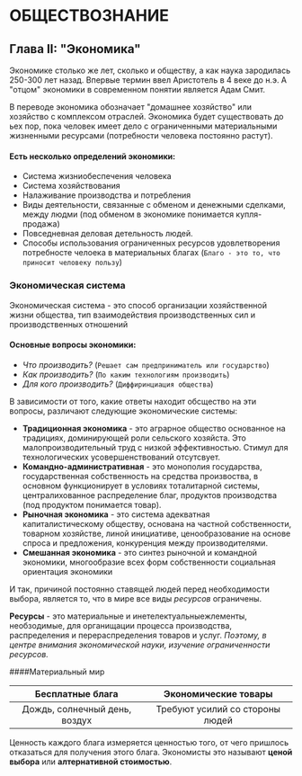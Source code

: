 # ОБЩЕСТВОЗНАНИЕ
## Глава II: "Экономика"
Экономике столько же лет, сколько и обществу, а как наука зародилась 250-300 лет назад.
Впервые термин ввел Аристотель в 4 веке до н.э. А "отцом" экономики в современном понятии является Адам Смит.

В переводе экономика обозначает "домашнее хозяйство" или хозяйство с комплексом отраслей.
Экономика будет существовать до ьех пор, пока человек имеет дело с ограниченными материальными жизненными ресурсами (потребности человека постоянно растут).

#### Есть несколько определений экономики:
- Система жизниобеспечения человека
- Система хозяйствования
- Налаживание производства и потребления
- Виды деятельности, связанные с обменом и денежными сделками, между людми (под обменом в экономике понимается купля-продажа)
- Повседневная деловая детельность людей.
- Способы использования ограниченных ресурсов удовлетворения потребносте челоека в материальных благах (```Благо - это то, что приносит человеку пользу```)

### Экономическая система
Экономическая система - это способ организации хозяйственной жизни общества, тип взаимодействия производственных сил и производственных отношений

#### Основные вопросы экономики:
- *Что производить?* (```Решает сам предприниматель или государство```)
- *Как производить?* (```По каким технологиям производить```)
- *Для кого производить?* (```Диффиринциация общества```)

В зависимости от того, какие ответы находит обсщество на эти вопросы, различают следующие экономические системы:
- **Традиционная экономика** - это аграрное общество основанное на традициях, доминирующей роли сельского хозяйста. Это малопроизводительный труд с низкой эффективностью. Стимул для технологических усовершенствований отсутсвует.
- **Командно-административная** - это монополия государства, государственная собственность на средства произвоства, в основном функционирует в условиях тоталитарной системы, централихованное распределение благ, продуктов производства (под продуктом понимается товар).
- **Рыночная экономика** - это система адекватная капиталистическому обществу, основана на частной собственности, товарном хозяйстве, линой инициативе, ценообразование на основе спроса и предложения, конкуренция между производителями. 
- **Смешанная экономика** - это синтез рыночной и командной экономики, многообразие всех форм собственности социальная ориентация экономики

И так, причиной постоянно ставящей людей перед необходимости выбора, является то, что в мире все виды *ресурсов* ограничены.

**Ресурсы** - это материальные и инетелектуальныежлементы, необзодимые, для органищации процесса производства, распределения и перераспределения товаров и услуг. *Поэтому, в центре внимания экономической науки, изучение ограниченности ресурсов.*

####Материальный мир  
 
| Бесплатные блага            | Экономические товары          | 
|:---------------------------:|:-----------------------------:|
|Дождь, солнечный день, воздух|Требуют усилий со стороны людей|

Ценность каждого блага измеряется ценностью того, от чего пришлось отказаться для получения этого блага.
Экономисты это называют **ценой выбора** или **алтернативной стоимостью**.
